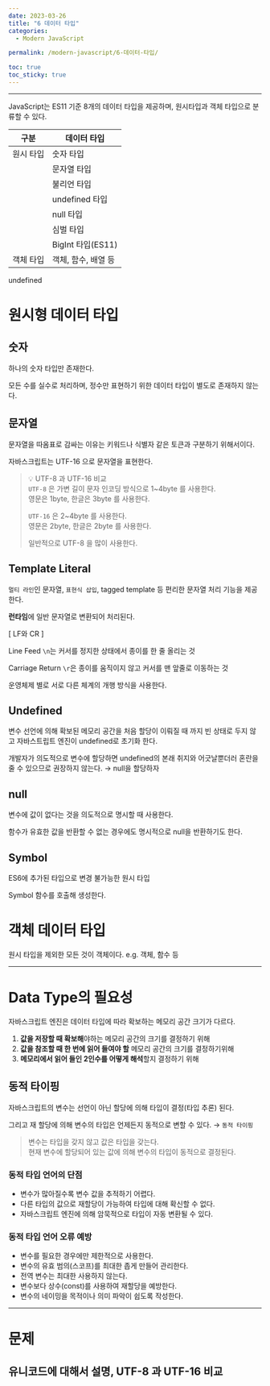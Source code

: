 ```yaml
---
date: 2023-03-26
title: "6 데이터 타입"
categories:
  - Modern JavaScript

permalink: /modern-javascript/6-데이터-타입/

toc: true
toc_sticky: true
---
```



---


JavaScript는 ES11 기준 8개의 데이터 타입을 제공하며, 원시타입과 객체 타입으로 분류할 수 있다.


| 구분    | 데이터 타입          |
| ----- | --------------- |
| 원시 타입 | 숫자 타입           |
|       | 문자열 타입          |
|       | 불리언 타입          |
|       | undefined 타입    |
|       | null 타입         |
|       | 심벌 타입           |
|       | BigInt 타입(ES11) |
| 객체 타입 | 객체, 함수, 배열 등    |

undefined
# 원시형 데이터 타입


## 숫자


하나의 숫자 타입만 존재한다.


모든 수를 실수로 처리하며, 정수만 표현하기 위한 데이터 타입이 별도로 존재하지 않는다.


## 문자열


문자열을 따옴표로 감싸는 이유는 키워드나 식별자 같은 토큰과 구분하기 위해서이다.


자바스크립트는 UTF-16 으로 문자열을 표현한다.


> 💡 UTF-8 과 UTF-16 비교  
> `UTF-8` 은 가변 길이 문자 인코딩 방식으로 1~4byte 를 사용한다.  
> 영문은 1byte, 한글은 3byte 를 사용한다.  
>   
> `UTF-16` 은 2~4byte 를 사용한다.  
> 영문은 2byte, 한글은 2byte 를 사용한다.  
>   
> 일반적으로 UTF-8 을 많이 사용한다.


## Template Literal


`멀티 라인`인 문자열, `표현식 삽입`, tagged template 등 편리한 문자열 처리 기능을 제공한다.


**런타임**에 일반 문자열로 변환되어  처리된다.


[ LF와 CR ]


Line Feed `\n`는 커서를 정지한 상태에서 종이를 한 줄 올리는 것


Carriage Return `\r`은 종이를 움직이지 않고 커서를 맨 앞줄로 이동하는 것


운영체제 별로 서로 다른 체계의 개행 방식을 사용한다.


## Undefined


변수 선언에 의해 확보된 메모리 공간을 처음 할당이 이뤄질 때 까지 빈 상태로 두지 않고 자바스트립트 엔진이 undefined로 초기화 한다.


개발자가 의도적으로 변수에 할당하면 undefined의 본래 취지와 어긋날뿐더러 혼란을 줄 수 있으므로 권장하지 않는다. → null을 할당하자


## null


변수에 값이 없다는 것을 의도적으로 명시할 때 사용한다.


함수가 유효한 값을 반환할 수 없는 경우에도 명시적으로 null을 반환하기도 한다.


## Symbol


ES6에 추가된 타입으로 변경 불가능한 원시 타입


Symbol 함수를 호출해 생성한다.


# 객체 데이터 타입


원시 타입을 제외한 모든 것이 객체이다. e.g. 객체, 함수 등


---


# Data Type의 필요성


자바스크립트 엔진은 데이터 타입에 따라 확보하는 메모리 공간 크기가 다르다.

1. **값을 저장할 때 확보해**야하는 메모리 공간의 크기를 결정하기 위해
2. **값을 참조할 때 한 번에 읽어 들여야 할** 메모리 공간의 크기를 결정하기위해
3. **메모리에서 읽어 들인 2인수를 어떻게 해석**할지 결정하기 위해

## 동적 타이핑


자바스크립트의 변수는 선언이 아닌 할당에 의해 타입이 결정(타입 추론) 된다.


그리고 재 할당에 의해 변수의 타입은 언제든지 동적으로 변할 수 있다. → `동적 타이핑`


> 변수는 타입을 갖지 않고 값은 타입을 갖는다.  
> 현재 변수에 할당되어 있는 값에 의해 변수의 타입이 동적으로 결정된다.


### 동적 타입 언어의 단점

- 변수가 많아질수록 변수 값을 추적하기 어렵다.
- 다른 타입의 값으로 재할당이 가능하여 타입에 대해 확신할 수 없다.
- 자바스크립트 엔진에 의해 암묵적으로 타입이 자동 변환될 수 있다.

### 동적 타입 언어 오류 예방

- 변수를 필요한 경우에만 제한적으로 사용한다.
- 변수의 유효 범의(스코프)를 최대한 좁게 만들어 관리한다.
- 전역 변수는 최대한 사용하지 않는다.
- 변수보다 상수(const)를 사용하여 재할당을 예방한다.
- 변수의 네이밍을 목적이나 의미 파악이 쉽도록 작성한다.

---


# 문제


## 유니코드에 대해서 설명, UTF-8 과 UTF-16 비교

